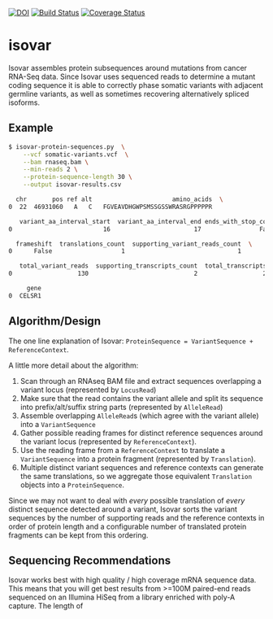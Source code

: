 [![DOI](https://zenodo.org/badge/18834/hammerlab/isovar.svg)](https://zenodo.org/badge/latestdoi/18834/hammerlab/isovar) [![Build Status](https://travis-ci.org/hammerlab/isovar.svg?branch=master)](https://travis-ci.org/hammerlab/isovar) [![Coverage Status](https://coveralls.io/repos/github/hammerlab/isovar/badge.svg?branch=master)](https://coveralls.io/github/hammerlab/isovar?branch=master)

# isovar
Isovar assembles protein subsequences around mutations from cancer RNA-Seq data. Since Isovar uses sequenced reads to determine a mutant coding sequence it is able to correctly phase somatic variants with adjacent germline variants, as well as sometimes recovering alternatively spliced isoforms. 

## Example

```sh
$ isovar-protein-sequences.py  \
    --vcf somatic-variants.vcf  \
    --bam rnaseq.bam \
    --min-reads 2 \
    --protein-sequence-length 30 \
    --output isovar-results.csv

  chr       pos ref alt                      amino_acids  \
0  22  46931060   A   C   FGVEAVDHGWPSMSSGSSWRASRGPPPPPR

   variant_aa_interval_start  variant_aa_interval_end ends_with_stop_codon  \
0                         16                       17                False

  frameshift  translations_count  supporting_variant_reads_count  \
0      False                   1                               1

   total_variant_reads  supporting_transcripts_count  total_transcripts  \
0                  130                             2                  2

     gene
0  CELSR1
```

## Algorithm/Design

The one line explanation of Isovar: `ProteinSequence = VariantSequence + ReferenceContext`.

A little more detail about the algorithm:
  1. Scan through an RNAseq BAM file and extract sequences overlapping a variant locus (represented by `LocusRead`)
  2. Make sure that the read contains the variant allele and split its sequence into prefix/alt/suffix string parts (represented by `AlleleRead`)
  3. Assemble overlapping `AlleleRead`s (which agree with the variant allele) into a `VariantSequence`
  4. Gather possible reading frames for distinct reference sequences around the variant locus (represented by `ReferenceContext`).
  5. Use the reading frame from a `ReferenceContext` to translate a `VariantSequence` into a protein fragment (represented by `Translation`).
  6. Multiple distinct variant sequences and reference contexts can generate the same translations, so we aggregate those equivalent `Translation` objects into a `ProteinSequence`.

Since we may not want to deal with *every* possible translation of *every* distinct sequence detected around a variant, Isovar sorts the variant sequences by the number of supporting reads and the reference contexts in order of protein length and a configurable number of translated protein fragments can be kept from this ordering.

## Sequencing Recommendations

Isovar works best with high quality / high coverage mRNA sequence data. This means that you will get best results from >=100M paired-end reads sequenced on an Illumina HiSeq from a library enriched with poly-A capture. The length of 
